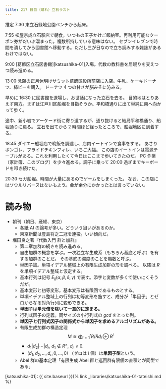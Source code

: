 ```yaml
---
title: 217 日目（晴れ）立石ラスト
---
```


推定 7:30 東立石緑地公園ベンチから起床。

7:55 松屋京成立石駅店で朝食。いつもの玉子かけご飯納豆。再利用可能なクーポン券がだいぶ溜まった。複数所持している意味はない。
セブンイレブンで時間を潰してから図書館へ移動する。ただし三が日なので立ち読みする雑誌があるわけではない。

9:00 [葛飾区立石図書館][katsushika-01]入場。代数の教科書を居眠りを交えつつ読み進める。

13:00 念願の正月休明けサミット葛飾区役所前店に入店。牛乳、ケーキドーナツ、柿ピーを購入。
ドーナツ 4 つの甘さが脳みそに沁みる。

早めに 16:30 に図書館を退場し、お世話になった立石を去る。
目的地はとりあえず南方。まずは江戸川区船堀を目指そうか。平和橋通りに出て単純に南へ向かって歩く。

途中、新小岩でアーケード街に寄り道するが、通り抜けると結局平和橋通り、船堀通りに戻る。
立石を出てから 2 時間ほど経ったところで、船堀地区に到着する。

18:45 ダイエー船堀店で晩飯を調達し、店内イートインで食事をする。
あさりボンゴレ、フライドチキンフィレ、いちご大福。
この店のイートインは電源テーブルがある。これを利用したくて今日はここまで歩いてきたのだ。
PC 作業（家計簿、このブログ）を少々進める。調子に乗って 20:00 過ぎまでキーボードを叩き続けた。

20:30 セガ船堀。時間が大量にあるのでゲームをしまくった。
なお、この店にはソウルリバースはないもよう。金が余分にかかったとは言っていない。

# 読み物

* 朝刊（朝日、産経、東京）
  * 各紙 AI の論考が多い。どういう狙いがあるのか。
  * 東京新聞は豊島将之二冠を連投。いい傾向だ。
* 堀田良之著『代数入門 群と加群』
  * 第二章加群の続きを読み進める。
  * 自由加群の概念を学ぶ。一次独立な生成系（もちろん基底と呼ぶ）を有する加群のことだ。
    その基底の濃度のことを階数と呼ぶ。
  * 単因子論。単項イデアル整域上の有限生成加群の形を調べる。
    以降は $R$ を単項イデアル整域と仮定する。
  * 基本行列は記号 $E_{ij}(\alpha, \beta, \delta, \gamma)$ で表す。添字と変数が多くて使いにくそうだが。
  * 基本変形と初等変形。基本変形は有限回であるものとする。
  * 単項イデアル整域上の行列は初等変形を施すと、成分が「単因子」とゼロからなる対角行列に変形できる。
  * **単因子は単元倍を除いて一意的に定まる。**
  * 行列式因子の定義。同サイズの小行列式の $gcd$ をとった列。
  * **単因子と行列式因子の関係式から単因子を求めるアルゴリズムがある。**
  * 有限生成加群の構造定理
    $$M \cong \bigoplus_{i=1}^{r} R/Rd_i \oplus R^l$$
    * $d_1|d_2|\dotsb|d_r,\ d_1 \notin R^\times,\ d_r \neq 0.$
    * $(d_1, d_2, \dots, d_r, 0, \dots, 0)$ （ゼロは $l$ 個）は**単因子型**という。
  * Abel 群の基本定理「有限生成 Abel 群と巡回群有限個の直積とが同型である」

[katsushika-01]: {{ site.baseurl }}{% link _libraries/katsushika-01-tateishi.md %}

